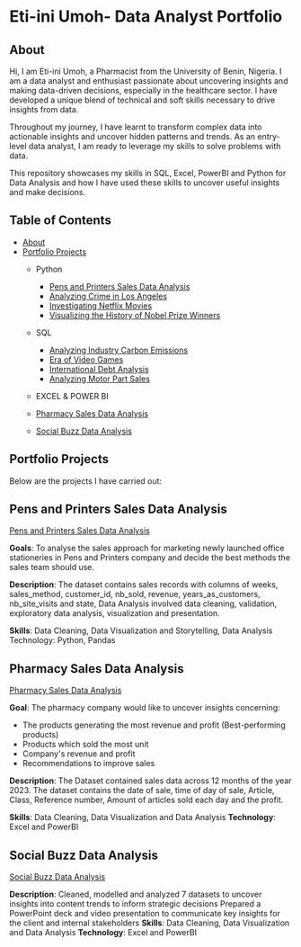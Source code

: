 # Eti-ini Umoh- Data Analyst Portfolio
## About
Hi, I am Eti-ini Umoh, a Pharmacist from the University of Benin, Nigeria. I am a data analyst and enthusiast passionate about uncovering insights and making data-driven decisions, especially in the healthcare sector. I have developed a unique blend of technical and soft skills necessary to drive insights from data. 

Throughout my journey, I have learnt to transform complex data into actionable insights and uncover  hidden patterns and trends. As an entry-level data analyst, I am ready to leverage my skills to solve problems with data.

This repository showcases my skills in SQL, Excel, PowerBI and Python for Data Analysis and how I have used these skills to uncover useful insights and make decisions.

## Table of Contents
- [About](https://github.com/Eti-ini/Portfolio/blob/main/README.md)
- [Portfolio Projects](https://github.com/Eti-ini/Portfolio/tree/main)
  - Python
    - [Pens and Printers Sales Data Analysis](https://github.com/Eti-ini/Portfolio/tree/main/Pens%20and%20Printers)
    - [Analyzing Crime in Los Angeles](https://github.com/Eti-ini/Portfolio/blob/main/Analyzing%20Crime%20in%20Los%20Angeles/notebook.ipynb)
    - [Investigating Netflix Movies](https://github.com/Eti-ini/Portfolio/blob/main/Investigating%20Netflix%20movies/notebook.ipynb)
    - [Visualizing the History of Nobel Prize Winners](https://github.com/Eti-ini/Portfolio/blob/main/Visualizing%20the%20History%20of%20Nobel%20Prize%20Winner/notebook.ipynb)

  - SQL
    - [Analyzing Industry Carbon Emissions](https://github.com/Eti-ini/Portfolio/blob/main/Analyzing%20Industry%20Carbon%20Emissions/notebook.ipynb)
    - [Era of Video Games](https://github.com/Eti-ini/Portfolio/blob/main/Era%20of%20video%20game/notebook.ipynb)
    - [International Debt Analysis](https://github.com/Eti-ini/Portfolio/blob/main/International%20Debt%20Analysis/notebook.ipynb)
    - [Analyzing Motor Part Sales](https://github.com/Eti-ini/Portfolio/blob/main/Analyzing%20Motorcycle%20Part%20Sales/notebook.ipynb)

  - EXCEL & POWER BI
   - [Pharmacy Sales Data Analysis](https://github.com/Eti-ini/Portfolio/tree/main/Pharmacy%20Sales%20Analysis)
   - [Social Buzz Data Analysis](https://github.com/Eti-ini/Portfolio/tree/main/Social%20Buzz%20Data%20Analysis)

## Portfolio Projects
Below are the projects I have carried out:
## Pens and Printers Sales Data Analysis
[Pens and Printers Sales Data Analysis](https://github.com/Eti-ini/Portfolio/tree/main/Pens%20and%20Printers)

**Goals**: To analyse the sales approach for marketing newly launched office stationeries in Pens and Printers company and decide the best methods the sales team should use.

**Description**: The dataset contains sales records with columns of weeks,  sales_method, customer_id, nb_sold, revenue, years_as_customers, nb_site_visits and state, Data Analysis involved data cleaning, validation, exploratory data analysis, visualization and presentation.

**Skills**: Data Cleaning, Data Visualization and Storytelling, Data Analysis
Technology: Python, Pandas

## Pharmacy Sales Data Analysis
[Pharmacy Sales Data Analysis](https://github.com/Eti-ini/Portfolio/tree/main/Pharmacy%20Sales%20Analysis)

**Goal**:
The pharmacy company would like to uncover insights concerning:
- The products generating the most revenue and profit (Best-performing products)
- Products which sold the most unit
- Company's revenue and profit
- Recommendations to improve sales

**Description**: The Dataset contained sales data across 12 months of the year 2023. The dataset contains the date of sale, time of day of sale, Article, Class, Reference number, Amount of articles sold each day and the profit.

**Skills**: Data Cleaning, Data Visualization and Data Analysis
**Technology**: Excel and PowerBI

## Social Buzz Data Analysis
[Social Buzz Data Analysis](https://github.com/Eti-ini/Portfolio/tree/main/Social%20Buzz%20Data%20Analysis)

**Description**:
Cleaned, modelled and analyzed 7 datasets to uncover insights into content trends to inform strategic decisions
Prepared a PowerPoint deck and video presentation to communicate key insights for the client and internal stakeholders
**Skills**: Data Cleaning, Data Visualization and Data Analysis
**Technology**: Excel and PowerBI




     
